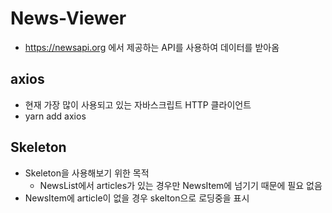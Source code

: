 # News-Viewer
* https://newsapi.org 에서 제공하는 API를 사용하여 데이터를 받아옴

## axios
* 현재 가장 많이 사용되고 있는 자바스크립트 HTTP 클라이언트
* yarn add axios

## Skeleton
* Skeleton을 사용해보기 위한 목적
    - NewsList에서 articles가 있는 경우만 NewsItem에 넘기기 때문에 필요 없음
* NewsItem에 article이 없을 경우 skelton으로 로딩중을 표시